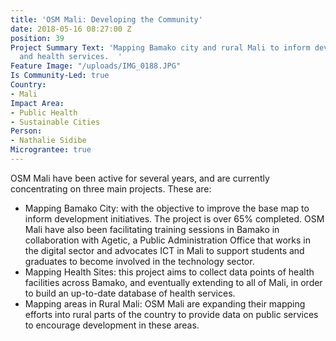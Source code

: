 ```yaml
---
title: 'OSM Mali: Developing the Community'
date: 2018-05-16 08:27:00 Z
position: 39
Project Summary Text: 'Mapping Bamako city and rural Mali to inform development initiatives
  and health services.  '
Feature Image: "/uploads/IMG_0188.JPG"
Is Community-Led: true
Country:
- Mali
Impact Area:
- Public Health
- Sustainable Cities
Person:
- Nathalie Sidibe
Micrograntee: true
---
```


OSM Mali have been active for several years, and are currently concentrating on three main projects. These are:
* Mapping Bamako City: with the objective to improve the base map  to inform development initiatives. The project is over 65% completed. OSM Mali have also been facilitating training sessions in Bamako in collaboration with Agetic, a Public Administration Office that works in the digital sector and advocates ICT in Mali to support students and graduates to become involved in the technology sector. 
* Mapping Health Sites: this project aims to collect data points of health facilities across Bamako, and eventually extending to all of Mali, in order to build an up-to-date database of health services. 
* Mapping areas in Rural Mali: OSM Mali are expanding their mapping efforts into rural parts of the country to provide data on public services to encourage development in these areas.

